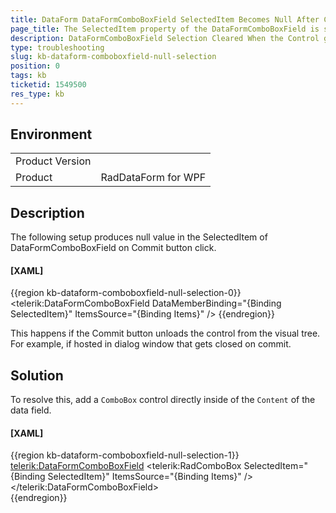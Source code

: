 ```yaml
---
title: DataForm DataFormComboBoxField SelectedItem Becomes Null After Commit Button Click
page_title: The SelectedItem property of the DataFormComboBoxField is set to null after the changes are commited and RadDataForm control is unloaded.
description: DataFormComboBoxField Selection Cleared When the Control gets Unloaded from the Visual Tree.
type: troubleshooting
slug: kb-dataform-comboboxfield-null-selection
position: 0
tags: kb
ticketid: 1549500
res_type: kb
---
```


## Environment

<table>
	<tbody>
		<tr>
			<td>Product Version</td>
			<td></td>
		</tr>
		<tr>
			<td>Product</td>
			<td>RadDataForm for WPF</td>
		</tr>
	</tbody>
</table>

## Description

The following setup produces null value in the SelectedItem of DataFormComboBoxField on Commit button click.

#### __[XAML]__
{{region kb-dataform-comboboxfield-null-selection-0}}
	<telerik:DataFormComboBoxField DataMemberBinding="{Binding SelectedItem}"
								   ItemsSource="{Binding Items}" />
{{endregion}}

This happens if the Commit button unloads the control from the visual tree. For example, if hosted in dialog window that gets closed on commit.

## Solution

To resolve this, add a `ComboBox` control directly inside of the `Content` of the data field.

#### __[XAML]__
{{region kb-dataform-comboboxfield-null-selection-1}}
	<telerik:DataFormComboBoxField>
		<telerik:RadComboBox SelectedItem="{Binding SelectedItem}" 
							 ItemsSource="{Binding Items}"  />
	</telerik:DataFormComboBoxField>  
{{endregion}}